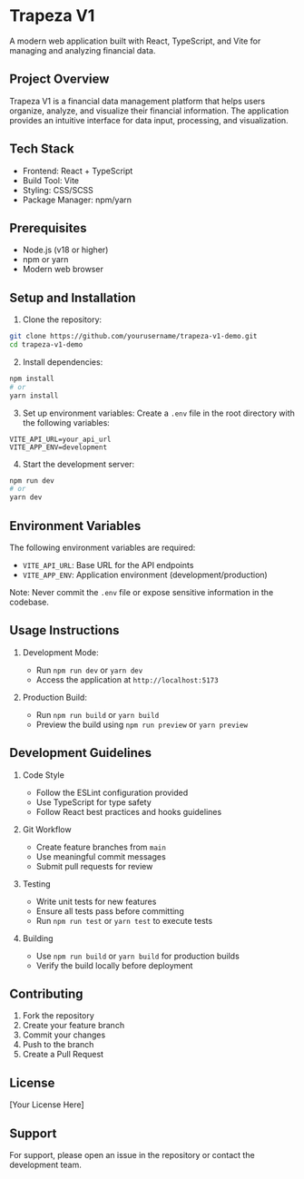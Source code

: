 # Trapeza V1

A modern web application built with React, TypeScript, and Vite for managing and analyzing financial data.

## Project Overview

Trapeza V1 is a financial data management platform that helps users organize, analyze, and visualize their financial information. The application provides an intuitive interface for data input, processing, and visualization.

## Tech Stack

- Frontend: React + TypeScript
- Build Tool: Vite
- Styling: CSS/SCSS
- Package Manager: npm/yarn

## Prerequisites

- Node.js (v18 or higher)
- npm or yarn
- Modern web browser

## Setup and Installation

1. Clone the repository:

```bash
git clone https://github.com/yourusername/trapeza-v1-demo.git
cd trapeza-v1-demo
```

2. Install dependencies:

```bash
npm install
# or
yarn install
```

3. Set up environment variables:
   Create a `.env` file in the root directory with the following variables:

```
VITE_API_URL=your_api_url
VITE_APP_ENV=development
```

4. Start the development server:

```bash
npm run dev
# or
yarn dev
```

## Environment Variables

The following environment variables are required:

- `VITE_API_URL`: Base URL for the API endpoints
- `VITE_APP_ENV`: Application environment (development/production)

Note: Never commit the `.env` file or expose sensitive information in the codebase.

## Usage Instructions

1. Development Mode:

   - Run `npm run dev` or `yarn dev`
   - Access the application at `http://localhost:5173`

2. Production Build:
   - Run `npm run build` or `yarn build`
   - Preview the build using `npm run preview` or `yarn preview`

## Development Guidelines

1. Code Style

   - Follow the ESLint configuration provided
   - Use TypeScript for type safety
   - Follow React best practices and hooks guidelines

2. Git Workflow

   - Create feature branches from `main`
   - Use meaningful commit messages
   - Submit pull requests for review

3. Testing

   - Write unit tests for new features
   - Ensure all tests pass before committing
   - Run `npm run test` or `yarn test` to execute tests

4. Building
   - Use `npm run build` or `yarn build` for production builds
   - Verify the build locally before deployment

## Contributing

1. Fork the repository
2. Create your feature branch
3. Commit your changes
4. Push to the branch
5. Create a Pull Request

## License

[Your License Here]

## Support

For support, please open an issue in the repository or contact the development team.
